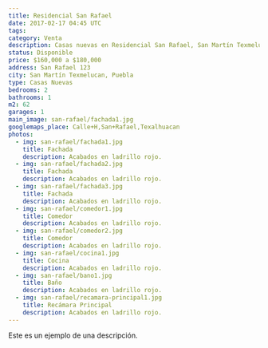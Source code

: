 ```yaml
---
title: Residencial San Rafael
date: 2017-02-17 04:45 UTC
tags:
category: Venta
description: Casas nuevas en Residencial San Rafael, San Martín Texmelucan, Puebla.
status: Disponible
price: $160,000 a $180,000
address: San Rafael 123
city: San Martín Texmelucan, Puebla
type: Casas Nuevas
bedrooms: 2
bathrooms: 1
m2: 62
garages: 1
main_image: san-rafael/fachada1.jpg
googlemaps_place: Calle+H,San+Rafael,Texalhuacan
photos:
  - img: san-rafael/fachada1.jpg
    title: Fachada
    description: Acabados en ladrillo rojo.
  - img: san-rafael/fachada2.jpg
    title: Fachada
    description: Acabados en ladrillo rojo.
  - img: san-rafael/fachada3.jpg
    title: Fachada
    description: Acabados en ladrillo rojo.
  - img: san-rafael/comedor1.jpg
    title: Comedor
    description: Acabados en ladrillo rojo.
  - img: san-rafael/comedor2.jpg
    title: Comedor
    description: Acabados en ladrillo rojo.
  - img: san-rafael/cocina1.jpg
    title: Cocina
    description: Acabados en ladrillo rojo.
  - img: san-rafael/bano1.jpg
    title: Baño
    description: Acabados en ladrillo rojo.
  - img: san-rafael/recamara-principal1.jpg
    title: Recámara Principal
    description: Acabados en ladrillo rojo.
---
```


Este es un ejemplo de una descripción.
